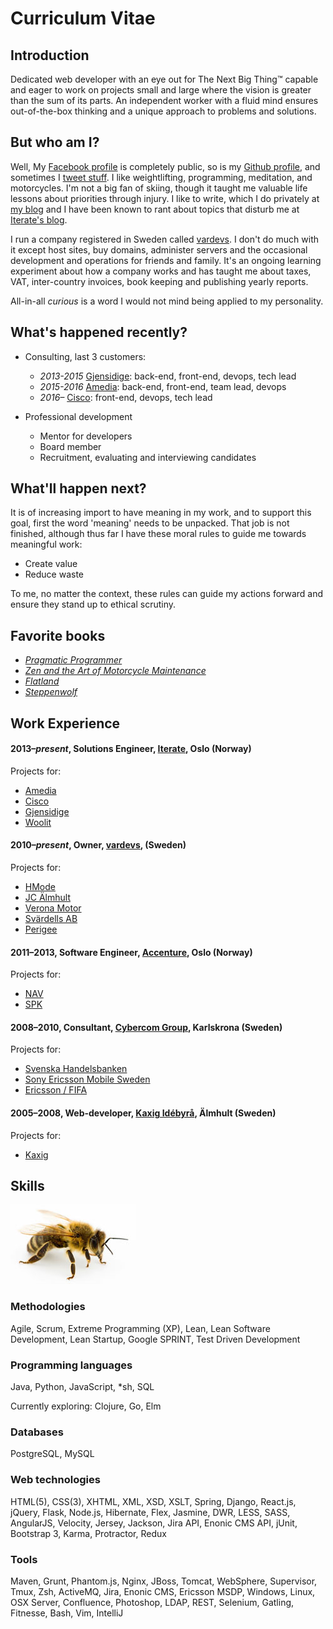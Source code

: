 # Curriculum Vitae

## Introduction
Dedicated web developer with an eye out for The Next Big Thing™ capable and
eager to work on projects small and large where the vision is greater than
the sum of its parts. An independent worker with a fluid mind ensures
out-of-the-box thinking and a unique approach to problems and solutions.

## But who am I?
Well, My [Facebook profile](https://www.facebook.com/varlfu) is completely public, so is my [Github profile](https://github.com/varl), and sometimes I [tweet stuff](https://twitter.com/varlx). I like weightlifting, programming, meditation, and motorcycles. I'm not a big fan of skiing, though it taught me valuable life lessons about priorities through injury. I like to write, which I do privately at [my blog](http://www.vlv.io) and I have been known to rant about topics that disturb me at [Iterate's blog](https://blog.iterate.no/author/vikvar/).

I run a company registered in Sweden called [vardevs](http://www.vardevs.se). I don't do much with it except host sites, buy domains, administer servers and the occasional development and operations for friends and family. It's an ongoing learning experiment about how a company works and has taught me about taxes, VAT, inter-country invoices, book keeping and publishing yearly reports.

All-in-all _curious_ is a word I would not mind being applied to my personality.

## What's happened recently?
- Consulting, last 3 customers:
  - _2013-2015_ [Gjensidige](https://github.com/varl/cv/blob/master/PROJECTS.md#gjensidige): back-end, front-end, devops, tech lead
  - _2015-2016_ [Amedia](https://github.com/varl/cv/blob/master/PROJECTS.md#amedia): back-end, front-end, team lead, devops
  - _2016&ndash;_ [Cisco](https://github.com/varl/cv/blob/master/PROJECTS.md#cisco-systems): front-end, devops, tech lead

- Professional development
  - Mentor for developers
  - Board member
  - Recruitment, evaluating and interviewing candidates

## What'll happen next?
It is of increasing import to have meaning in my work, and to support this goal, first
the word 'meaning' needs to be unpacked. That job is not finished, although thus far I have these
moral rules to guide me towards meaningful work:

- Create value
- Reduce waste

To me, no matter the context, these rules can guide my actions forward and ensure they stand up to ethical scrutiny.

## Favorite books
- [_Pragmatic Programmer_](https://en.wikipedia.org/wiki/The_Pragmatic_Programmer)
- [_Zen and the Art of Motorcycle Maintenance_](https://en.wikipedia.org/wiki/Zen_and_the_Art_of_Motorcycle_Maintenance)
- [_Flatland_](https://en.wikipedia.org/wiki/Flatland)
- [_Steppenwolf_](https://en.wikipedia.org/wiki/Steppenwolf_(novel))

## Work Experience
#### 2013&ndash;*present*, Solutions Engineer, [Iterate](http://iterate.no), Oslo (Norway)

Projects for:
  - [Amedia](https://github.com/varl/cv/blob/master/PROJECTS.md#amedia)
  - [Cisco](https://github.com/varl/cv/blob/master/PROJECTS.md#cisco-systems)
  - [Gjensidige](https://github.com/varl/cv/blob/master/PROJECTS.md#gjensidige)
  - [Woolit](https://github.com/varl/cv/blob/master/PROJECTS.md#woolit)

#### 2010&ndash;*present*, Owner, [vardevs](http://vardevs.se), (Sweden)

Projects for:
- [HMode](https://github.com/varl/cv/blob/master/PROJECTS.md#hmode)
- [JC Älmhult](https://github.com/varl/cv/blob/master/PROJECTS.md#jc-Älmhult)
- [Verona Motor](https://github.com/varl/cv/blob/master/PROJECTS.md#verona-motor)
- [Svärdells AB](https://github.com/varl/cv/blob/master/PROJECTS.md#svärdells-ab)
- [Perigee](https://github.com/varl/cv/blob/master/PROJECTS.md#perigee)

#### 2011&ndash;2013, Software Engineer, [Accenture](http://accenture.com), Oslo (Norway)

Projects for: 
  - [NAV](https://github.com/varl/cv/blob/master/PROJECTS.md#nav)
  - [SPK](https://github.com/varl/cv/blob/master/PROJECTS.md#spk)

#### 2008&ndash;2010, Consultant, [Cybercom Group](http://cybercom.se), Karlskrona (Sweden)

Projects for:
- [Svenska Handelsbanken](https://github.com/varl/cv/blob/master/PROJECTS.md#svenska-handelsbanken)
- [Sony Ericsson Mobile Sweden](https://github.com/varl/cv/blob/master/PROJECTS.md#sony-ericsson)
- [Ericsson / FIFA](https://github.com/varl/cv/blob/master/PROJECTS.md#ericsson)

#### 2005&ndash;2008, Web-developer, [Kaxig Idébyrå](http://kaxig.com), Älmhult (Sweden)

Projects for:
- [Kaxig](https://github.com/varl/cv/blob/master/PROJECTS.md#kaxig)

## Skills
![Buzz...buzz..buzz](res/buzz.jpg)

### Methodologies
Agile, Scrum, Extreme Programming (XP), Lean, Lean Software Development, Lean Startup,
Google SPRINT, Test Driven Development

### Programming languages
Java, Python, JavaScript, \*sh, SQL

Currently exploring: Clojure, Go, Elm

### Databases
PostgreSQL, MySQL

### Web technologies
HTML(5), CSS(3), XHTML, XML, XSD, XSLT, Spring, Django, React.js, jQuery, Flask,
Node.js, Hibernate, Flex, Jasmine, DWR, LESS, SASS, AngularJS, Velocity, Jersey,
Jackson, Jira API, Enonic CMS API, jUnit, Bootstrap 3, Karma, Protractor, Redux

### Tools
Maven, Grunt, Phantom.js, Nginx, JBoss, Tomcat, WebSphere, Supervisor, Tmux, Zsh,
ActiveMQ, Jira, Enonic CMS, Ericsson MSDP, Windows, Linux, OSX Server, Confluence,
Photoshop, LDAP, REST, Selenium, Gatling, Fitnesse, Bash, Vim, IntelliJ

